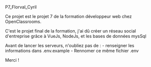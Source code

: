 P7_Florval_Cyril

Ce projet est le projet 7 de la formation développeur web chez OpenClassrooms.

C'est le projet final de la formation, j'ai dû créer un réseau social d'entreprise grâce à VueJs, NodeJs, et les bases de données mysSql

Avant de lancer les serveurs, n'oubliez pas de :
    - renseigner les informations dans .env.example
    - Rennomer ce même fichier .env

Merci !
